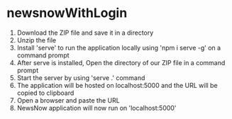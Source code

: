 # newsnowWithLogin



1. Download the ZIP file and save it in a directory
2. Unzip the file
3. Install 'serve' to run the application locally using 'npm i serve -g' on a command prompt
4. After serve is installed, Open the directory of our ZIP file in a command prompt
5. Start the server by using 'serve .' command
6. The application will be hosted on localhost:5000 and the URL will be copied to clipboard
7. Open a browser and paste the URL
8. NewsNow application will now run on 'localhost:5000'

